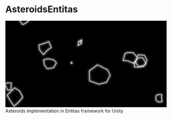 # AsteroidsEntitas
![Asteroids](Screen.png)
Asteroids implementation in Entitas framework for Unity
